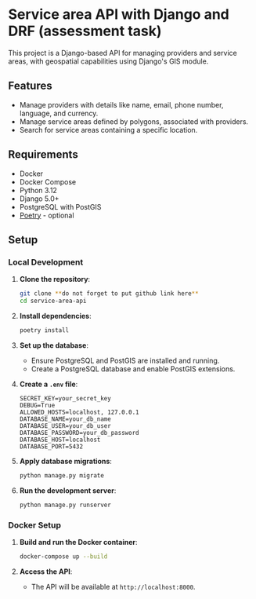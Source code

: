 # Service area API with Django and DRF (assessment task)

This project is a Django-based API for managing providers and service areas, with geospatial capabilities using Django's
GIS module.

## Features

- Manage providers with details like name, email, phone number, language, and currency.
- Manage service areas defined by polygons, associated with providers.
- Search for service areas containing a specific location.

## Requirements

- Docker
- Docker Compose
- Python 3.12
- Django 5.0+
- PostgreSQL with PostGIS
- [Poetry](https://python-poetry.org/) - optional

## Setup

### Local Development

1. **Clone the repository**:
    ```bash
    git clone **do not forget to put github link here**
    cd service-area-api
    ```

2. **Install dependencies**:
    ```bash
    poetry install
    ```

3. **Set up the database**:
    - Ensure PostgreSQL and PostGIS are installed and running.
    - Create a PostgreSQL database and enable PostGIS extensions.

4. **Create a `.env` file**:
    ```plaintext
    SECRET_KEY=your_secret_key
    DEBUG=True
    ALLOWED_HOSTS=localhost, 127.0.0.1
    DATABASE_NAME=your_db_name
    DATABASE_USER=your_db_user
    DATABASE_PASSWORD=your_db_password
    DATABASE_HOST=localhost
    DATABASE_PORT=5432
    ```

5. **Apply database migrations**:
    ```bash
    python manage.py migrate
    ```

6. **Run the development server**:
    ```bash
    python manage.py runserver
    ```

### Docker Setup

1. **Build and run the Docker container**:
    ```bash
    docker-compose up --build
    ```

2. **Access the API**:
    - The API will be available at `http://localhost:8000`.
